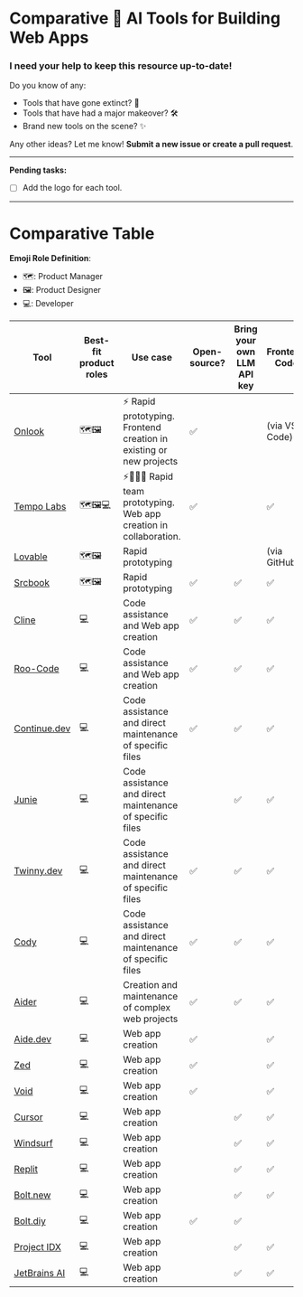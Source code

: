 # Comparative 🤖 AI Tools for Building Web Apps

### I need your help to keep this resource up-to-date!

Do you know of any:

- Tools that have gone extinct? 🦕
- Tools that have had a major makeover? 🛠️
- Brand new tools on the scene? ✨

Any other ideas? Let me know! **Submit a new issue or create a pull request**.

----

**Pending tasks:**

- [ ] Add the logo for each tool. 

----
# Comparative Table
**Emoji Role Definition**:
 
- 🗺️: Product Manager
- 🖼️: Product Designer
- 💻: Developer

| Tool        | Best-fit product roles                                       | Use case                                                                                                | Open-source? | Bring your own LLM API key | Frontend Code | Backend Code          | Code Language        | Drag-and-drop | Visual First |
|-------------|---------------------------------------------|---------------------------------------------------------------------------------------------------------|--------------|---------------------------|---------------|-----------------------|----------------------|---------------|--------------|
| [Onlook](https://onlook.com/)      | 🗺️🖼️           | ⚡ Rapid prototyping. Frontend creation in existing or new projects                                       | ✅           |                           | (via VS Code) | (via VS Code)         | Javascript with React | ✅            | ✅           |
| [Tempo Labs](https://www.tempolabs.ai/)  | 🗺️🖼️💻 | ⚡🧑‍🤝‍🧑 Rapid team prototyping. Web app creation in collaboration. | ✅           |                           | ✅            | (Supabase integration) | Javascript with React | ✅            | ✅           |
| [Lovable](https://lovable.dev/)     | 🗺️🖼️          | Rapid prototyping                                                                                         |              |                           | (via GitHub)  | (Supabase integration) | Javascript with React |               | ✅           |
| [Srcbook](https://srcbook.com/)     | 🗺️🖼️          | Rapid prototyping                                                                                         | ✅           | ✅                        | ✅            |                       | Typescript           |               |              |
| [Cline](https://cline.bot/)       | 💻                                    | Code assistance and Web app creation                                                                                          | ✅           | ✅                        | ✅            | ✅                    | Multiple             |               |              |
| [Roo-Code](https://github.com/RooVetGit/Roo-Code)    | 💻                                   | Code assistance and Web app creation                                                                                          | ✅           | ✅                        | ✅            | ✅                    | Multiple             |               |              |
| [Continue.dev](https://continue.dev/) | 💻                                    | Code assistance and direct maintenance of specific files                                                | ✅           | ✅                        | ✅            | ✅                    | Multiple             |               |              |
| [Junie](https://www.jetbrains.com/junie/) | 💻                                    | Code assistance and direct maintenance of specific files                                                |            | ✅                        | ✅            | ✅                    | Multiple             |               |              |
| [Twinny.dev](https://twinny.dev/) | 💻                                    | Code assistance and direct maintenance of specific files                                                | ✅           | ✅                        | ✅            | ✅                    | Multiple             |               |              |
| [Cody](https://sourcegraph.com/cody) | 💻                                    | Code assistance and direct maintenance of specific files                                                | ✅           | ✅                        | ✅            | ✅                    | Multiple             |               |              |
| [Aider](https://aider.chat/)       | 💻                                    | Creation and maintenance of complex web projects                                                          | ✅           | ✅                        | ✅            | ✅                    | Multiple             |               |              |
| [Aide.dev](https://aide.dev/)    | 💻                                    | Web app creation                                                                                          | ✅           |                           | ✅            | ✅                    | Multiple             |               |              |
| [Zed](https://zed.dev/)         | 💻                                    | Web app creation                                                                                          | ✅           |                           | ✅            | ✅                    | Multiple             |               |              |
| [Void](https://voideditor.com/)         | 💻                                    | Web app creation                                                                                          | ✅           |                           | ✅            | ✅                    | Multiple             |               |              |
| [Cursor](https://www.cursor.com/)      | 💻                                    | Web app creation                                                                                          |              | ✅                        | ✅            | ✅                    | Multiple             |               |              |
| [Windsurf](https://codeium.com/windsurf/)    | 💻                                    | Web app creation                                                                                          |              | ✅                        | ✅            | ✅                    | Multiple             |               |              |
| [Replit](https://replit.com/)      | 💻                                    | Web app creation                                                                                          |              | ✅                        | ✅            | ✅                    | Multiple             |               |              |
| [Bolt.new](https://bolt.new/)    | 💻                                    | Web app creation                                                                                          |              | ✅                        | ✅            | ✅                    | Multiple             |               |              |
| [Bolt.diy](https://github.com/stackblitz-labs/bolt.diy)    | 💻                                    | Web app creation                                                                                                        | ✅           | ✅                        |               |                       | Multiple             |               |              |
| [Project IDX](https://idx.dev/) | 💻                                    | Web app creation                                                                                          |              | ✅                        | ✅            | ✅                    | Multiple             |               |              |
| [JetBrains AI](https://www.jetbrains.com/ai/) | 💻                                    | Web app creation                                                                                          |              | ✅                        | ✅            | ✅                    | Multiple             |               |              |
